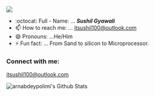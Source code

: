 
<img src="https://capsule-render.vercel.app/api?type=egg&color=timeAuto&height=300&section=header&text=Namaste%20&fontSize=90" />

-  :octocat: Full - Name: ...<i> <b>Sushil Gyawali</b></i>
- 📫 How to reach me: ... itsushil100@outlook.com
- 😄 Pronouns: ...He/Him
- ⚡ Fun fact: ... From Sand to silicon to Microprocessor.
### Connect with me:
itsushil100@outlook.com

<img align="left" alt="arnabdeypolimi's Github Stats" src="https://github-readme-stats.vercel.app/api?username=sushil787&show_icons=true&hide_border=true" />





